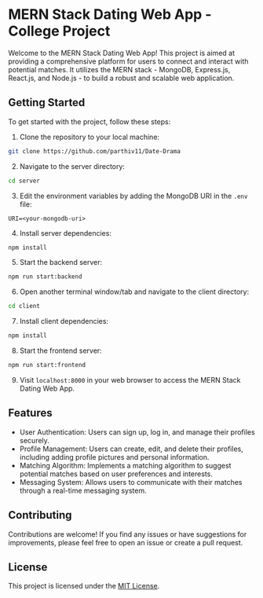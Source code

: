 # MERN Stack Dating Web App - College Project

Welcome to the MERN Stack Dating Web App! This project is aimed at providing a comprehensive platform for users to connect and interact with potential matches. It utilizes the MERN stack - MongoDB, Express.js, React.js, and Node.js - to build a robust and scalable web application. 

## Getting Started

To get started with the project, follow these steps:

1. Clone the repository to your local machine:

```bash
git clone https://github.com/parthiv11/Date-Drama
```

2. Navigate to the server directory:

```bash
cd server
```

3. Edit the environment variables by adding the MongoDB URI in the `.env` file:

```
URI=<your-mongodb-uri>
```

4. Install server dependencies:

```bash
npm install
```

5. Start the backend server:

```bash
npm run start:backend
```

6. Open another terminal window/tab and navigate to the client directory:

```bash
cd client
```

7. Install client dependencies:

```bash
npm install
```

8. Start the frontend server:

```bash
npm run start:frontend
```

9. Visit `localhost:8000` in your web browser to access the MERN Stack Dating Web App.

## Features

- User Authentication: Users can sign up, log in, and manage their profiles securely.
- Profile Management: Users can create, edit, and delete their profiles, including adding profile pictures and personal information.
- Matching Algorithm: Implements a matching algorithm to suggest potential matches based on user preferences and interests.
- Messaging System: Allows users to communicate with their matches through a real-time messaging system.

## Contributing

Contributions are welcome! If you find any issues or have suggestions for improvements, please feel free to open an issue or create a pull request.

## License

This project is licensed under the [MIT License](LICENSE).
